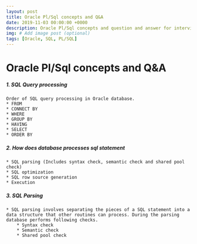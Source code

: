 ```yaml
---
layout: post
title: Oracle Pl/Sql concepts and Q&A
date: 2019-11-03 00:00:00 +0000
description: Oracle Pl/Sql concepts and question and answer for interview preperation
img: # Add image post (optional)
tags: [Oracle, SQL, PL/SQL]
---
```

# Oracle Pl/Sql concepts and Q&A

##### 1. SQL Query processing    
    Order of SQL query processing in Oracle database.  
    * FROM 
    * CONNECT BY 
    * WHERE 
    * GROUP BY 
    * HAVING 
    * SELECT 
    * ORDER BY
##### 2. How does database processes sql statement
    * SQL parsing (Includes syntax check, semantic check and shared pool check)
    * SQL optimization
    * SQL row source generation
    * Execution
##### 3. SQL Parsing
    * SQL parsing involves separating the pieces of a SQL statement into a data structure that other routines can process. During the parsing database performs following checks.  
        * Syntax check
        * Semantic check
        * Shared pool check
